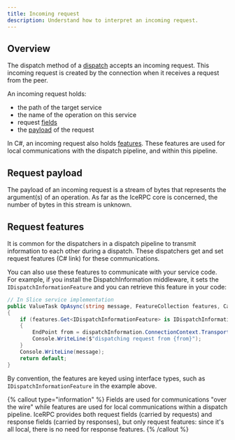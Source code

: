 ```yaml
---
title: Incoming request
description: Understand how to interpret an incoming request.
---
```


## Overview

The dispatch method of a [dispatch](dispatch-pipeline#the-dispatcher-abstraction) accepts an incoming request. This
incoming request is created by the connection when it receives a request from the peer.

An incoming request holds:

- the path of the target service
- the name of the operation on this service
- request [fields](../invocation/outgoing-request#request-fields)
- the [payload](#request-payload) of the request

In C#, an incoming request also holds [features](#request-features). These features are used for local communications
with the dispatch pipeline, and within this pipeline.

## Request payload

The payload of an incoming request is a stream of bytes that represents the argument(s) of an operation. As far as the
IceRPC core is concerned, the number of bytes in this stream is unknown.

## Request features

It is common for the dispatchers in a dispatch pipeline to transmit information to each other during a dispatch. These
dispatchers get and set request features (C# link) for these communications.

You can also use these features to communicate with your service code. For example, if you install the
DispatchInformation middleware, it sets the `IDispatchInformationFeature` and you can retrieve this feature in your
code:

```csharp
// In Slice service implementation
public ValueTask OpAsync(string message, FeatureCollection features, CancellationToken cancellationToken)
{
    if (features.Get<IDispatchInformationFeature> is IDispatchInformationFeature dispatchInformation)
    {
        EndPoint from = dispatchInformation.ConnectionContext.TransportConnectionInformation.RemoteNetworkAddress;
        Console.WriteLine($"dispatching request from {from}");
    }
    Console.WriteLine(message);
    return default;
}
```

By convention, the features are keyed using interface types, such as `IDispatchInformationFeature` in the example above.

{% callout type="information" %}
Fields are used for communications "over the wire" while features are used for local communications within a dispatch
pipeline. IceRPC provides both request fields (carried by requests) and response fields (carried by responses), but
only request features: since it's all local, there is no need for response features.
{% /callout %}
